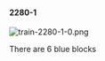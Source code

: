 #### 2280-1
![train-2280-1-0.png](https://github.com/lil-lab/nlvr/raw/master/nlvr/train/images/35/train-2280-1-0.png "train-2280-1-0.png")

There are 6 blue blocks